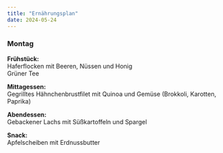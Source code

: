 ```yaml
---
title: "Ernährungsplan"
date: 2024-05-24
---
```


### Montag

**Frühstück:**  
Haferflocken mit Beeren, Nüssen und Honig   
Grüner Tee

**Mittagessen:**  
Gegrilltes Hähnchenbrustfilet mit Quinoa und Gemüse (Brokkoli, Karotten, Paprika)

**Abendessen:**  
Gebackener Lachs mit Süßkartoffeln und Spargel

**Snack:**  
Apfelscheiben mit Erdnussbutter
